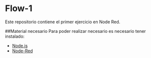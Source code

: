 # Flow-1
Este repositorio contiene el primer ejercicio en Node Red.

##Material necesario
Para poder realizar necesario es necesario tener instalado:
- [Node.js](https://nodejs.org/es/download/package-manager/)
- [Node-Red](https://nodered.org/docs/getting-started/local)
